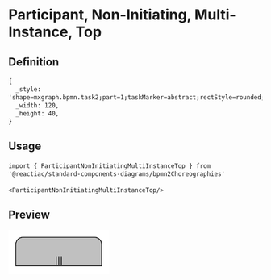 # Participant, Non-Initiating, Multi-Instance, Top

## Definition

```
{
  _style: 'shape=mxgraph.bpmn.task2;part=1;taskMarker=abstract;rectStyle=rounded;bottomRightStyle=square;bottomLeftStyle=square;verticalAlign=top;isLoopMultiParallel=1;fillColor=#C0C0C0;whiteSpace=wrap;html=1;',
  _width: 120,
  _height: 40,
}
```

## Usage

```
import { ParticipantNonInitiatingMultiInstanceTop } from '@reactiac/standard-components-diagrams/bpmn2Choreographies'

<ParticipantNonInitiatingMultiInstanceTop/>
```

## Preview

<img src="./participant-non-initiating-multi-instance-top.png" width="200"/>
